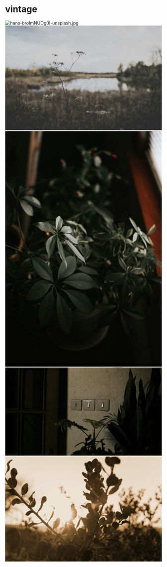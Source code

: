 # vintage
<img src="hans-broImNUOg0I-unsplash.jpg" alt="hans-broImNUOg0I-unsplash.jpg">

<img src="herrmann-stamm-faeOvEjqtnk-unsplash.jpg" alt="herrmann-stamm-faeOvEjqtnk-unsplash.jpg">

<img src="kaylin-pacheco-YL8fzqM_EN0-unsplash.jpg" alt="kaylin-pacheco-YL8fzqM_EN0-unsplash.jpg">

<img src="sara-mobasheri-lfSiCoDgIEA-unsplash.jpg" alt="sara-mobasheri-lfSiCoDgIEA-unsplash.jpg">

<img src="ty-tomlinson-lN1me8BgYzw-unsplash.jpg" alt="ty-tomlinson-lN1me8BgYzw-unsplash.jpg">
